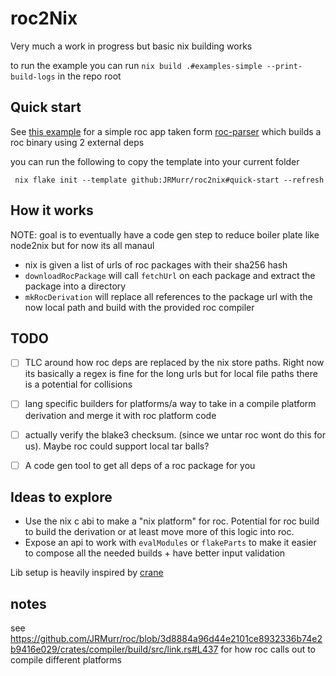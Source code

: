 # roc2Nix

Very much a work in progress but basic nix building works

to run the example you can run `nix build .#examples-simple --print-build-logs` in the repo root

## Quick start

See [this example](./templates/quick-start/) for a simple roc app taken form [roc-parser](https://github.com/lukewilliamboswell/roc-parser/blob/main/examples/letters.roc) which builds a roc binary using 2 external deps


you can run the following to copy the template into your current folder
```shell
 nix flake init --template github:JRMurr/roc2nix#quick-start --refresh
```


## How it works

NOTE: goal is to eventually have a code gen step to reduce boiler plate like node2nix but for now its all manaul

- nix is given a list of urls of roc packages with their sha256 hash
- `downloadRocPackage` will call `fetchUrl` on each package and extract the package into a directory
- `mkRocDerivation` will replace all references to the package url with the now local path and build with the provided roc compiler



## TODO
- [ ] TLC around how roc deps are replaced by the nix store paths. Right now its basically a regex is fine for the long urls but for local file paths there is a potential for collisions
- [ ] lang specific builders for platforms/a way to take in a compile platform derivation and merge it with roc platform code
- [ ] actually verify the blake3 checksum. (since we untar roc wont do this for us). Maybe roc could support local tar balls?
- [ ] A code gen tool to get all deps of a roc package for you


## Ideas to explore

- Use the nix c abi to make a "nix platform" for roc. Potential for roc build to build the derivation or at least move more of this logic into roc.
- Expose an api to work with `evalModules` or `flakeParts` to make it easier to compose all the needed builds + have better input validation

Lib setup is heavily inspired by [crane](https://github.com/ipetkov/crane)


## notes

see https://github.com/JRMurr/roc/blob/3d8884a96d44e2101ce8932336b74e2b9416e029/crates/compiler/build/src/link.rs#L437 
for how roc calls out to compile different platforms